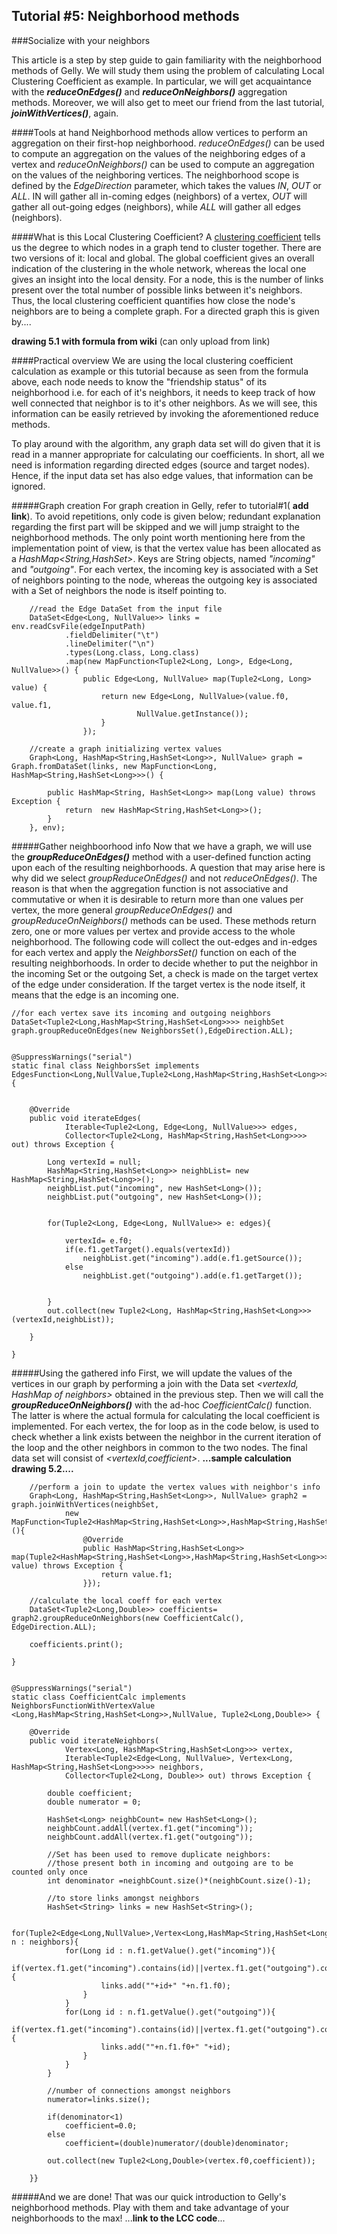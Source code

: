 ## Tutorial #5: Neighborhood methods

###Socialize with your neighbors

This article is a step by step guide to gain familiarity with the neighborhood methods of Gelly. We will study them using the problem of calculating Local Clustering Coefficient as example. In particular, we will get acquaintance with the ***reduceOnEdges()*** and ***reduceOnNeighbors()*** aggregation methods. Moreover, we will also get to meet our friend from the last tutorial, ***joinWithVertices()***, again.

####Tools at hand
Neighborhood methods allow vertices to perform an aggregation on their first-hop neighborhood. *reduceOnEdges()* can be used to compute an aggregation on the values of the neighboring edges of a vertex and *reduceOnNeighbors()* can be used to compute an aggregation on the values of the neighboring vertices.
The neighborhood scope is defined by the *EdgeDirection* parameter, which takes the values *IN*, *OUT* or *ALL*. IN will gather all in-coming edges (neighbors) of a vertex, *OUT* will gather all out-going edges (neighbors), while *ALL* will gather all edges (neighbors).

####What is this Local Clustering Coefficient?
A [clustering coefficient](https://en.wikipedia.org/wiki/Clustering_coefficient) tells us the degree to which nodes in a graph tend to cluster together. There are two versions of it: local and global. The global coefficient gives an overall indication of the clustering in the whole network, whereas the local one gives an insight into the local density. For a node, this is the number of links present over the total number of possible links between it's neighbors. Thus, the local clustering coefficient quantifies how close the node's neighbors are to being a complete graph. For a directed graph this is given by....
   
  **drawing 5.1 with formula from wiki** (can only upload from link)


####Practical overview
We are using the local clustering coefficient calculation as example or this tutorial because as seen from the formula above, each node needs to know the "friendship status" of its neighborhood i.e. for each of it's neighbors, it needs to keep track of how well connected that neighbor is to it's other neighbors. As we will see, this information can be easily retrieved by invoking the aforementioned reduce methods.

To play around with the algorithm, any graph data set will do given that it is read in a manner appropriate for calculating our coefficients. In short, all we need is information regarding directed edges (source and target nodes). Hence, if the input data set has also edge values, that information can be ignored. 


#####Graph creation
For graph creation in Gelly, refer to tutorial#1( **add link**). To avoid repetitions, only code is given below; redundant explanation regarding the first part will be skipped and we will jump straight to the neighborhood methods.
The only point worth mentioning here from the implementation point of view, is that the vertex value has been allocated as a *HashMap<String,HashSet<Long>>*. Keys are String objects, named *"incoming"* and *"outgoing"*. For each vertex, the incoming key is associated with a Set of neighbors pointing to the node, whereas the outgoing key is associated with a Set of neighbors the node is itself pointing to.
    
		
		//read the Edge DataSet from the input file
		DataSet<Edge<Long, NullValue>> links =  env.readCsvFile(edgeInputPath)
				.fieldDelimiter("\t")
				.lineDelimiter("\n")
				.types(Long.class, Long.class)
				.map(new MapFunction<Tuple2<Long, Long>, Edge<Long, NullValue>>() {
					public Edge<Long, NullValue> map(Tuple2<Long, Long> value) {
						return new Edge<Long, NullValue>(value.f0, value.f1,
								NullValue.getInstance());
						}
					});

		//create a graph initializing vertex values
		Graph<Long, HashMap<String,HashSet<Long>>, NullValue> graph = Graph.fromDataSet(links, new MapFunction<Long, HashMap<String,HashSet<Long>>>() {

			public HashMap<String, HashSet<Long>> map(Long value) throws Exception {
				return  new HashMap<String,HashSet<Long>>();
			}
		}, env);
    		



#####Gather neighboorhood info
Now that we have a graph, we will use the ***groupReduceOnEdges()*** method with a user-defined function acting upon each of the resulting neighborhoods.
A question that may arise here is why did we select *groupReduceOnEdges()* and not *reduceOnEdges()*. The reason is that when the aggregation function is not associative and commutative or when it is desirable to return more than one values per vertex, the more general *groupReduceOnEdges()* and *groupReduceOnNeighbors()* methods can be used. These methods return zero, one or more values per vertex and provide access to the whole neighborhood.
The following code will collect the out-edges and in-edges for each vertex and apply the *NeighborsSet()* function on each of the resulting neighborhoods.
In order to decide whether to put the neighbor in the incoming Set or the outgoing Set, a check is made on the target vertex of the edge under consideration. If the target vertex is the node itself, it means that the edge is an incoming one.
		
    //for each vertex save its incoming and outgoing neighbors
    DataSet<Tuple2<Long,HashMap<String,HashSet<Long>>>> neighbSet graph.groupReduceOnEdges(new NeighborsSet(),EdgeDirection.ALL);


	@SuppressWarnings("serial")
	static final class NeighborsSet implements EdgesFunction<Long,NullValue,Tuple2<Long,HashMap<String,HashSet<Long>>>> {


		@Override
		public void iterateEdges(
				Iterable<Tuple2<Long, Edge<Long, NullValue>>> edges,
				Collector<Tuple2<Long, HashMap<String,HashSet<Long>>>> out) throws Exception {

			Long vertexId = null;
			HashMap<String,HashSet<Long>> neighbList= new HashMap<String,HashSet<Long>>();
			neighbList.put("incoming", new HashSet<Long>());
			neighbList.put("outgoing", new HashSet<Long>());
			
			
			for(Tuple2<Long, Edge<Long, NullValue>> e: edges){
				
				vertexId= e.f0;
				if(e.f1.getTarget().equals(vertexId))
					neighbList.get("incoming").add(e.f1.getSource());
				else
					neighbList.get("outgoing").add(e.f1.getTarget());
					
				
			}
			out.collect(new Tuple2<Long, HashMap<String,HashSet<Long>>>(vertexId,neighbList));
			
		}

	}


#####Using the gathered info
First, we will update the values of the vertices in our graph by performing  a join with the Data set *<vertexId, HashMap of neighbors>* obtained in the previous step. Then we will call the ***groupReduceOnNeighbors()*** with the ad-hoc *CoefficientCalc()* function. The latter is where the actual formula for calculating the local coefficient is implemented. For each vertex, the for loop as in the code below, is used to check whether a link exists between the neighbor in the current iteration of the loop and the other neighbors in common to the two nodes. The final data set will consist of *<vertexId,coefficient>*.
**...sample calculation drawing 5.2....**


		
		//perform a join to update the vertex values with neighbor's info
        Graph<Long, HashMap<String,HashSet<Long>>, NullValue> graph2 = graph.joinWithVertices(neighbSet,
        		new MapFunction<Tuple2<HashMap<String,HashSet<Long>>,HashMap<String,HashSet<Long>>>,HashMap<String,HashSet<Long>>>(){
					@Override
					public HashMap<String,HashSet<Long>> map(Tuple2<HashMap<String,HashSet<Long>>,HashMap<String,HashSet<Long>>> value) throws Exception {
						return value.f1;
					}});
	
        //calculate the local coeff for each vertex
        DataSet<Tuple2<Long,Double>> coefficients= graph2.groupReduceOnNeighbors(new CoefficientCalc(), EdgeDirection.ALL);
		
        coefficients.print();
        
	}
	
	
	@SuppressWarnings("serial")
	static class CoefficientCalc implements NeighborsFunctionWithVertexValue
	<Long,HashMap<String,HashSet<Long>>,NullValue, Tuple2<Long,Double>> {

		@Override
		public void iterateNeighbors(
				Vertex<Long, HashMap<String,HashSet<Long>>> vertex,
				Iterable<Tuple2<Edge<Long, NullValue>, Vertex<Long, HashMap<String,HashSet<Long>>>>> neighbors,
				Collector<Tuple2<Long, Double>> out) throws Exception {

			double coefficient;
			double numerator = 0;
			
			HashSet<Long> neighbCount= new HashSet<Long>();
			neighbCount.addAll(vertex.f1.get("incoming"));
			neighbCount.addAll(vertex.f1.get("outgoing"));
			
			//Set has been used to remove duplicate neighbors: 
			//those present both in incoming and outgoing are to be counted only once
			int denominator =neighbCount.size()*(neighbCount.size()-1);
			
			//to store links amongst neighbors
			HashSet<String> links = new HashSet<String>();
			
			for(Tuple2<Edge<Long,NullValue>,Vertex<Long,HashMap<String,HashSet<Long>>>> n : neighbors){
				for(Long id : n.f1.getValue().get("incoming")){
					if(vertex.f1.get("incoming").contains(id)||vertex.f1.get("outgoing").contains(id)){
						links.add(""+id+" "+n.f1.f0);
					}
				}
				for(Long id : n.f1.getValue().get("outgoing")){
					if(vertex.f1.get("incoming").contains(id)||vertex.f1.get("outgoing").contains(id)){
						links.add(""+n.f1.f0+" "+id);
					}
				}
			}
			
			//number of connections amongst neighbors
			numerator=links.size();
			
			if(denominator<1)
				coefficient=0.0;
			else
				coefficient=(double)numerator/(double)denominator;
			
			out.collect(new Tuple2<Long,Double>(vertex.f0,coefficient));
			
		}}

	
#####And we are done!
That was our quick introduction to Gelly's neighborhood methods. Play with them and take advantage of your neighborhoods to the max!
...**link to the LCC code**...